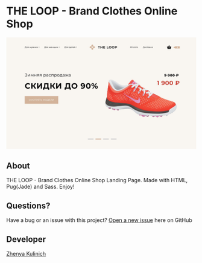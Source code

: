 # 	THE LOOP - Brand Clothes Online Shop

<img src="./source/img/preview.jpg">

## About

THE LOOP - Brand Clothes Online Shop Landing Page. Made with HTML, Pug(Jade) and Sass. Enjoy!

## Questions?

Have a bug or an issue with this project? [Open a new issue](https://github.com/kulinichevgeny/the-loop-project/issues/new) here on GitHub

## Developer

[Zhenya Kulinich](https://github.com/kulinichevgeny)
